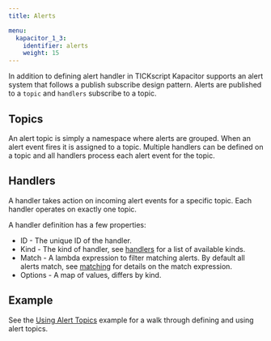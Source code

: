 ```yaml
---
title: Alerts

menu:
  kapacitor_1_3:
    identifier: alerts
    weight: 15
---
```



In addition to defining alert handler in TICKscript Kapacitor supports an alert system that follows a publish subscribe design pattern.
Alerts are published to a `topic` and `handlers` subscribe to a topic.

## Topics

An alert topic is simply a namespace where alerts are grouped.
When an alert event fires it is assigned to a topic.
Multiple handlers can be defined on a topic and all handlers process each alert event for the topic.

## Handlers

A handler takes action on incoming alert events for a specific topic.
Each handler operates on exactly one topic.

A handler definition has a few properties:

* ID - The unique ID of the handler.
* Kind - The kind of handler, see [handlers](./handlers) for a list of available kinds.
* Match - A lambda expression to filter matching alerts. By default all alerts match, see [matching](./match) for details on the match expression.
* Options - A map of values, differs by kind.

## Example

See the [Using Alert Topics](../guides/using_alert_topics) example for a walk through defining and using alert topics.
